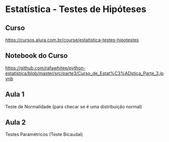 # Estatística - Testes de Hipóteses

## Curso
https://cursos.alura.com.br/course/estatistica-testes-hipotestes

## Notebook do Curso
https://github.com/rafawhitee/python-estatistica/blob/master/src/parte3/Curso_de_Estat%C3%ADstica_Parte_3.ipynb

## Aula 1
Teste de Normalidade (para checar se é uma distribuição normal)

## Aula 2
Testes Paramétricos (Teste Bicaudal)